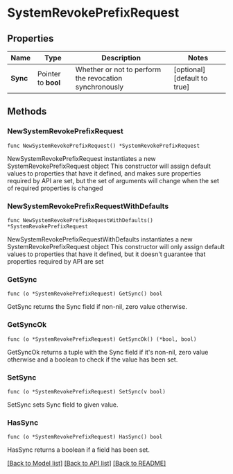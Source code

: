 # SystemRevokePrefixRequest

## Properties

Name | Type | Description | Notes
------------ | ------------- | ------------- | -------------
**Sync** | Pointer to **bool** | Whether or not to perform the revocation synchronously | [optional] [default to true]

## Methods

### NewSystemRevokePrefixRequest

`func NewSystemRevokePrefixRequest() *SystemRevokePrefixRequest`

NewSystemRevokePrefixRequest instantiates a new SystemRevokePrefixRequest object
This constructor will assign default values to properties that have it defined,
and makes sure properties required by API are set, but the set of arguments
will change when the set of required properties is changed

### NewSystemRevokePrefixRequestWithDefaults

`func NewSystemRevokePrefixRequestWithDefaults() *SystemRevokePrefixRequest`

NewSystemRevokePrefixRequestWithDefaults instantiates a new SystemRevokePrefixRequest object
This constructor will only assign default values to properties that have it defined,
but it doesn't guarantee that properties required by API are set

### GetSync

`func (o *SystemRevokePrefixRequest) GetSync() bool`

GetSync returns the Sync field if non-nil, zero value otherwise.

### GetSyncOk

`func (o *SystemRevokePrefixRequest) GetSyncOk() (*bool, bool)`

GetSyncOk returns a tuple with the Sync field if it's non-nil, zero value otherwise
and a boolean to check if the value has been set.

### SetSync

`func (o *SystemRevokePrefixRequest) SetSync(v bool)`

SetSync sets Sync field to given value.

### HasSync

`func (o *SystemRevokePrefixRequest) HasSync() bool`

HasSync returns a boolean if a field has been set.


[[Back to Model list]](../README.md#documentation-for-models) [[Back to API list]](../README.md#documentation-for-api-endpoints) [[Back to README]](../README.md)


